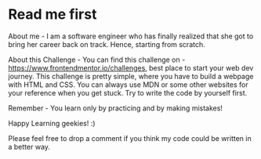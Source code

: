 # Read me first
About me - I am a software engineer who has finally realized that she got to bring her career back on track. Hence, starting from scratch.

About this Challenge - 
You can find this challenge on - https://www.frontendmentor.io/challenges, best place to start your web dev journey. This challenge is pretty simple, where you have to build a webpage with HTML and CSS. You can always use MDN or some other websites for your reference when you get stuck. Try to write the code by yourself first. 

Remember - You learn only by practicing and by making mistakes!

Happy Learning geekies! :)

Please feel free to drop a comment if you think my code could be written in a better way.
